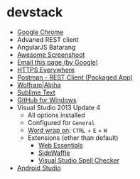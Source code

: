 # devstack #

* [Google Chrome](https://www.google.com/chrome/)
 * Advaned REST client
 * AngularJS Batarang
 * [Awesome Screenshoot](https://chrome.google.com/webstore/detail/awesome-screenshot-captur/alelhddbbhepgpmgidjdcjakblofbmce?utm_source=chrome-app-launcher-info-dialog)
 * [Email this page (by Google)](https://chrome.google.com/webstore/detail/email-this-page-by-google/dbeoemfhkdniadbojeencpkgmobndpai?utm_source=chrome-app-launcher-info-dialog)
 * [HTTPS Everywhere](https://chrome.google.com/webstore/detail/https-everywhere/gcbommkclmclpchllfjekcdonpmejbdp?utm_source=chrome-app-launcher-info-dialog)
 * [Postman - REST Client (Packaged App)](https://chrome.google.com/webstore/detail/postman-rest-client-packa/fhbjgbiflinjbdggehcddcbncdddomop)
 * [Wolfram|Alpha](https://chrome.google.com/webstore/detail/wolframalpha-official/icncamkooinmbehmkeilcccmoljfkdhp?utm_source=chrome-app-launcher-info-dialog)
* [Sublime Text](http://www.sublimetext.com/3)
* [GitHub for Windows](https://windows.github.com/)
* Visual Studio 2013 Update 4
  * All options installed
  * Configured for `General`
  * [Word wrap on](http://stackoverflow.com/a/315511/1233435): `CTRL` + `E` + `W`
  * Extensions (other than default)
    * [Web Essentials](http://vswebessentials.com/download)
    * [SideWaffle](http://sidewaffle.com/)
    * [Visual Studio Spell Checker](https://visualstudiogallery.msdn.microsoft.com/a23de100-31a1-405c-b4b7-d6be40c3dfff?SRC=VSIDE)
* [Android Studio](https://developer.android.com/sdk/index.html)
